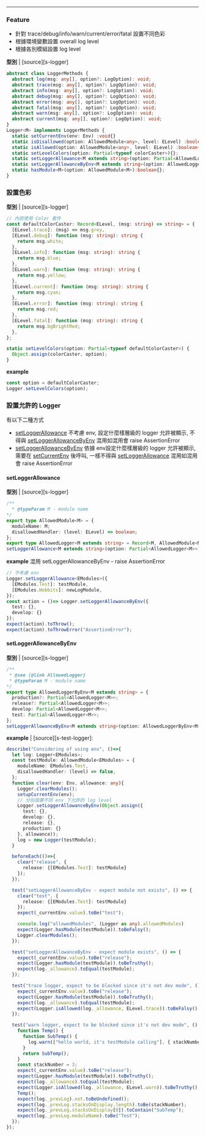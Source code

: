 

---
<!--#-->
### Feature
- 針對 trace/debug/info/warn/current/error/fatal 設置不同色彩
- 根據環境變數設置 overall log level
- 根據各別模組設置 log level

__型別__ | [source][s-logger]
```ts
abstract class LoggerMethods {
  abstract log(msg: any[], option?: LogOption): void;
  abstract trace(msg: any[], option?: LogOption): void;
  abstract info(msg: any[], option?: LogOption): void;
  abstract debug(msg: any[], option?: LogOption): void;
  abstract error(msg: any[], option?: LogOption): void;
  abstract fatal(msg: any[], option?: LogOption): void;
  abstract warn(msg: any[], option?: LogOption): void;
  abstract current(msg: any[], option?: LogOption): void;
}
Logger<M> implements LoggerMethods {
  static setCurrentEnv(env: Env) :void{}
  static isDisallowed(option: AllowedModule<any>, level: ELevel) :boolean{}
  static isAllowed(option: AllowedModule<any>, level: ELevel) :boolean{}
  static setLevelColors(option: Partial<typeof colorCaster>){};
  static setLoggerAllowance<M extends string>(option: Partial<AllowedLogger<M>>){};
  static setLoggerAllowanceByEnv<M extends string>(option: AllowedLoggerByEnv<M>){};
  static hasModule<M>(option: AllowedModule<M>):boolean{};
}
```

### 設置色彩 
__型別__ | [source][s-logger]
```ts
// 內部使用 Color 套件
const defaultColorCaster: Record<ELevel, (msg: string) => string> = {
  [ELevel.trace]: (msg) => msg.grey,
  [ELevel.debug]: function (msg: string): string {
    return msg.white;
  },
  [ELevel.info]: function (msg: string): string {
    return msg.blue;
  },
  [ELevel.warn]: function (msg: string): string {
    return msg.yellow;
  },
  [ELevel.current]: function (msg: string): string {
    return msg.cyan;
  },
  [ELevel.error]: function (msg: string): string {
    return msg.red;
  },
  [ELevel.fatal]: function (msg: string): string {
    return msg.bgBrightRed;
  },
};

static setLevelColors(option: Partial<typeof defaultColorCaster>) {
  Object.assign(colorCaster, option);
}
```

__example__
```ts
const option = defaultColorCaster;
Logger.setLevelColors(option);
```

### 設置允許的 Logger
有以下二種方式
- [setLoggerAllowance](#setLoggerAllowance)
  不考慮 env, 設定什麼樣層級的 logger 允許被顯示, 不得與 [setLoggerAllowanceByEnv](#setLoggerAllowanceByEnv) 混用如混用會 raise AssertionError
- [setLoggerAllowanceByEnv](#setLoggerAllowanceByEnv)
  依據 env設定什麼樣層級的 logger 允許被顯示, 需要在 [setCurrentEnv](#setCurrentEnv) 後呼叫, 一樣不得與 [setLoggerAllowance](#setLoggerAllowance) 混用如混用會 raise AssertionError

#### setLoggerAllowance 
__型別__ | [source][s-logger]
```ts
/** 
  * @typeParam M - module name 
*/
export type AllowedModule<M> = {
  moduleName: M;
  disallowedHandler: (level: ELevel) => boolean;
};
export type AllowedLogger<M extends string> = Record<M, AllowedModule<M>>;
setLoggerAllowance<M extends string>(option: Partial<AllowedLogger<M>>){}
```

__example__ 
混用 setLoggerAllowanceByEnv - raise AssertionError

```ts
// 不考慮 env
Logger.setLoggerAllowance<EModules>({
  [EModules.Test]: testModule,
  [EModules.Hobbits]: newLogModule,
});
const action = ()=> Logger.setLoggerAllowanceByEnv({
  test: {},
  develop: {}
});
expect(action).toThrow();
expect(action).toThrowError("AssertionError");
```

#### setLoggerAllowanceByEnv
__型別__ | [source][s-logger]
```ts
/** 
 * @see {@link AllowedLogger} 
 * @typeParam M - module name 
*/
export type AllowedLoggerByEnv<M extends string> = {
  production?: Partial<AllowedLogger<M>>;
  release?: Partial<AllowedLogger<M>>;
  develop: Partial<AllowedLogger<M>>;
  test: Partial<AllowedLogger<M>>;
};
setLoggerAllowanceByEnv<M extends string>(option: AllowedLoggerByEnv<M>){}
```


__example__ | [source][s-test-logger]:
```ts
describe("Considering of using env", ()=>{
  let log: Logger<EModules>;
  const testModule: AllowedModule<EModules> = {
    moduleName: EModules.Test,
    disallowedHandler: (level) => false,
  };
  function clear(env: Env, allowance: any){
    Logger.clearModules();
    setupCurrentEnv(env);
    // 分別設置不同 env 下允許的 log level
    Logger.setLoggerAllowanceByEnv(Object.assign({
      test: {},
      develop: {},
      release: {},
      production: {}
    }, allowance));
    log = new Logger(testModule);
  }

  beforeEach(()=>{
    clear("release", {
      release: {[EModules.Test]: testModule}
    });
  });

  test("setLoggerAllowanceByEnv - expect module not exists", () => {
    clear("test", {
      release: {[EModules.Test]: testModule}
    });
    expect(_currentEnv.value).toBe("test");

    console.log("allowedModules", (Logger as any).allowedModules)
    expect(Logger.hasModule(testModule)).toBeFalsy();
    Logger.clearModules();
  });

  test("setLoggerAllowanceByEnv - expect module exists", () => {
    expect(_currentEnv.value).toBe("release");
    expect(Logger.hasModule(testModule)).toBeTruthy();
    expect(log._allowance).toEqual(testModule);
  });

  test("trace logger, expect to be blocked since it's not dev mode", () => {
    expect(_currentEnv.value).toBe("release");
    expect(Logger.hasModule(testModule)).toBeTruthy();
    expect(log._allowance).toEqual(testModule);
    expect(Logger.isAllowed(log._allowance, ELevel.trace)).toBeFalsy();
  });

  test("warn logger, expect to be blocked since it's not dev mode", () => {
    function Temp() {
      function SubTemp() {
        log.warn(["hello world, it's testModule calling"], { stackNumber });
      }
      return SubTemp();
    }
    const stackNumber = 3;
    expect(_currentEnv.value).toBe("release");
    expect(Logger.hasModule(testModule)).toBeTruthy();
    expect(log._allowance).toEqual(testModule);
    expect(Logger.isAllowed(log._allowance, ELevel.warn)).toBeTruthy();
    Temp();
    expect(log._prevLog).not.toBeUndefined();
    expect(log._prevLog.stacksOnDisplay.length).toBe(stackNumber);
    expect(log._prevLog.stacksOnDisplay[0]).toContain("SubTemp");
    expect(log._prevLog.moduleName).toBe("Test");
  });
});
```